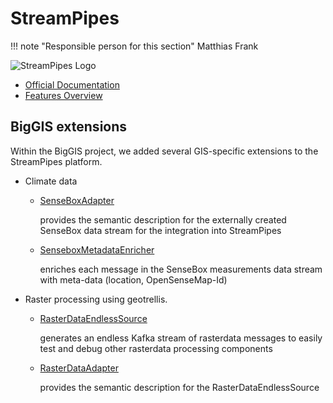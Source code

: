 # StreamPipes

!!! note "Responsible person for this section"
    Matthias Frank


![StreamPipes Logo](https://www.streampipes.org/images/streampipes-logo-left.png)

- [Official Documentation](https://docs.streampipes.org/user_guide/features/)
- [Features Overview](https://www.streampipes.org/en/features)


## BigGIS extensions
 
Within the BigGIS project, we added several GIS-specific extensions to the StreamPipes platform.

- Climate data
    - [SenseBoxAdapter](https://github.com/biggis-project/biggisstreampipes-senseboxadapter)

        provides the semantic description for the externally created SenseBox data stream
        for the integration into StreamPipes

    - [SenseboxMetadataEnricher](https://github.com/biggis-project/biggisstreampipes-senseboxmetadataenricher)

        enriches each message in the SenseBox measurements data stream with meta-data (location, OpenSenseMap-Id)

- Raster processing using geotrellis.
    - [RasterDataEndlessSource](https://github.com/biggis-project/biggisstreampipes-rasterdataendlesssource)

        generates an endless Kafka stream of rasterdata messages to easily test and debug
        other rasterdata processing components

    - [RasterDataAdapter](https://github.com/biggis-project/biggisstreampipes-rasterdataadapter)

        provides the semantic description for the RasterDataEndlessSource
